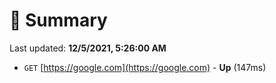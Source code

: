 # 📖 Summary
Last updated: **12/5/2021, 5:26:00 AM**

- `GET` [https://google.com](https://google.com) - **Up** (147ms)
